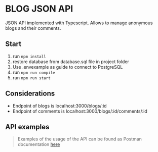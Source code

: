 # BLOG JSON API

JSON API implemented with Typescript. Allows to manage anonymous blogs and their comments.

## Start

1. run `npm install`
2. restore database from database.sql file in project folder
3. Use .envexample as guide to connect to PostgreSQL
4. run `npm run compile`
5. run `npm run start`

## Considerations

- Endpoint of blogs is localhost:3000/blogs/:id
- Endpoint of comments is localhost:3000/blogs/:id/comments/:id

## API examples

> Examples of the usage of the API can be found as Postman documentation [here](https://documenter.getpostman.com/view/9673662/SWE3dfhr?version=latest#f47972f1-98c1-4d03-aa00-a39be370b152)
